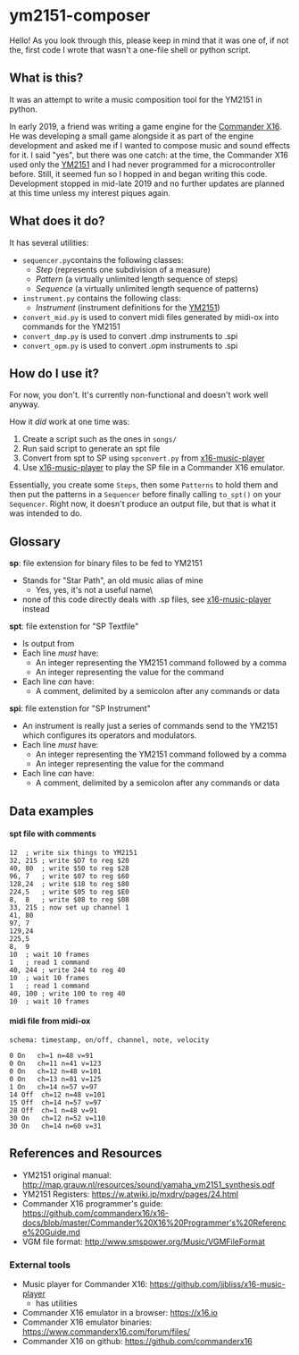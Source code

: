 # ym2151-composer

Hello!  As you look through this, please keep in mind that it was one of, if not the, first code I wrote that wasn't a one-file shell or python script.

## What is this?

It was an attempt to write a music composition tool for the YM2151 in python.

In early 2019, a friend was writing a game engine for the [Commander X16](https://www.commanderx16.com/forum/index.php?/home/).  He was developing a small game alongside it as part of the engine development and asked me if I wanted to compose music and sound effects for it.  I said "yes", but there was one catch: at the time, the Commander X16 used only the [YM2151](https://en.wikipedia.org/wiki/Yamaha_YM2151) and I had never programmed for a microcontroller before.  Still, it seemed fun so I hopped in and began writing this code.  Development stopped in mid-late 2019 and no further updates are planned at this time unless my interest piques again.

## What does it do?

It has several utilities:
* `sequencer.py`contains the following classes:
    * *Step* (represents one subdivision of a measure)
    * *Pattern* (a virtually unlimited length sequence of steps)
    * *Sequence* (a virtually unlimited length sequence of patterns)
* `instrument.py` contains the following class:
    * *Instrument* (instrument definitions for the [YM2151](https://en.wikipedia.org/wiki/Yamaha_YM2151))
* `convert_mid.py` is used to convert midi files generated by midi-ox into commands for the YM2151
* `convert_dmp.py` is used to convert .dmp instruments to .spi
* `convert_opm.py` is used to convert .opm instruments to .spi

## How do I use it?

For now, you don't.  It's currently non-functional and doesn't work well anyway.  

How it *did* work at one time was:

1) Create a script such as the ones in `songs/`
2) Run said script to generate an spt file
3) Convert from spt to SP using `spconvert.py` from [x16-music-player](https://github.com/jjbliss/x16-music-player)
4) Use [x16-music-player](https://github.com/jjbliss/x16-music-player) to play the SP file in a Commander X16 emulator.

Essentially, you create some `Steps`, then some `Patterns` to hold them and then put the patterns in a `Sequencer` before finally calling `to_spt()` on your `Sequencer`.  Right now, it doesn't produce an output file, but that is what it was intended to do.

## Glossary

**sp**: file extension for binary files to be fed to YM2151
* Stands for "Star Path", an old music alias of mine
    * Yes, yes, it's not a useful name\
* none of this code directly deals with .sp files, see [x16-music-player](https://github.com/jjbliss/x16-music-player) instead

**spt**: file extenstion for "SP Textfile"
* Is output from 
* Each line *must* have:
    * An integer representing the YM2151 command followed by a comma
    * An integer representing the value for the command
* Each line *can* have:
    * A comment, delimited by a semicolon after any commands or data

**spi**: file extenstion for "SP Instrument"
* An instrument is really just a series of commands send to the YM2151 which configures its operators and modulators.
* Each line *must* have:
    * An integer representing the YM2151 command followed by a comma
    * An integer representing the value for the command
* Each line *can* have:
    * A comment, delimited by a semicolon after any commands or data

## Data examples

#### spt file with comments

``` 
12	; write six things to YM2151
32,	215	; write $D7 to reg $20
40,	80	; write $50 to reg $28
96,	7	; write $07 to reg $60
128,24	; write $18 to reg $80
224,5	; write $05 to reg $E0
8,	8	; write $08 to reg $08
33,	215	; now set up channel 1
41,	80
97,	7
129,24
225,5
8,	9
10	; wait 10 frames
1	; read 1 command
40, 244 ; write 244 to reg 40
10	; wait 10 frames
1	; read 1 command
40, 100 ; write 100 to reg 40
10	; wait 10 frames
```

#### midi file from midi-ox 

```
schema: timestamp, on/off, channel, note, velocity

0 On   ch=1 n=48 v=91
0 On   ch=11 n=41 v=123
0 On   ch=12 n=48 v=101
0 On   ch=13 n=81 v=125
1 On   ch=14 n=57 v=97
14 Off  ch=12 n=48 v=101
15 Off  ch=14 n=57 v=97
28 Off  ch=1 n=48 v=91
30 On   ch=12 n=52 v=110
30 On   ch=14 n=60 v=31
```



## References and Resources

* YM2151 original manual: http://map.grauw.nl/resources/sound/yamaha_ym2151_synthesis.pdf
* YM2151 Registers: https://w.atwiki.jp/mxdrv/pages/24.html
* Commander X16 programmer's guide: https://github.com/commanderx16/x16-docs/blob/master/Commander%20X16%20Programmer's%20Reference%20Guide.md
* VGM file format: http://www.smspower.org/Music/VGMFileFormat 


### External tools

* Music player for Commander X16: https://github.com/jjbliss/x16-music-player
    * has utilities
* Commander X16 emulator in a browser: https://x16.io
* Commander X16 emulator binaries: https://www.commanderx16.com/forum/files/
* Commander X16 on github: https://github.com/commanderx16